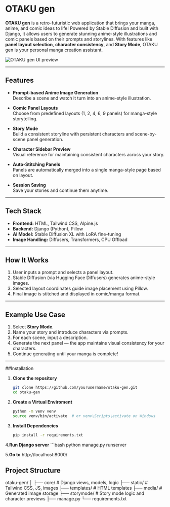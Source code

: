 # OTAKU gen

**OTAKU gen** is a retro-futuristic web application that brings your manga, anime, and comic ideas to life! Powered by Stable Diffusion and built with Django, it allows users to generate stunning anime-style illustrations and comic panels based on their prompts and storylines. With features like **panel layout selection**, **character consistency**, and **Story Mode**, OTAKU gen is your personal manga creation assistant.

![OTAKU gen UI preview](preview.png) <!-- Replace with actual screenshot -->

---

## Features

- **Prompt-based Anime Image Generation**  
  Describe a scene and watch it turn into an anime-style illustration.

-  **Comic Panel Layouts**  
  Choose from predefined layouts (1, 2, 4, 6, 9 panels) for manga-style storytelling.

-  **Story Mode**  
  Build a consistent storyline with persistent characters and scene-by-scene panel generation.

- **Character Sidebar Preview**  
  Visual reference for maintaining consistent characters across your story.

-  **Auto-Stitching Panels**  
  Panels are automatically merged into a single manga-style page based on layout.

-  **Session Saving**  
  Save your stories and continue them anytime.

---

## Tech Stack

- **Frontend:** HTML, Tailwind CSS, Alpine.js  
- **Backend:** Django (Python), Pillow  
- **AI Model:** Stable Diffusion XL with LoRA fine-tuning  
- **Image Handling:** Diffusers, Transformers, CPU Offload

---

## How It Works

1. User inputs a prompt and selects a panel layout.
2. Stable Diffusion (via Hugging Face Diffusers) generates anime-style images.
3. Selected layout coordinates guide image placement using Pillow.
4. Final image is stitched and displayed in comic/manga format.

---

## Example Use Case

1. Select **Story Mode**.
2. Name your story and introduce characters via prompts.
3. For each scene, input a description.
4. Generate the next panel — the app maintains visual consistency for your characters.
5. Continue generating until your manga is complete!

---

##Installation

1. **Clone the repository**
   ```bash
   git clone https://github.com/yourusername/otaku-gen.git
   cd otaku-gen
2. **Create a Virtual Enviroment**
   ```bash
   python -m venv venv
   source venv/bin/activate  # or venv\Scripts\activate on Windows

3. **Install Dependencies**
    ```bash
    pip install -r requirements.txt

4.**Run Django server**
    ```bash
    python manage.py runserver

5.**Go to**
http://localhost:8000/


## Project Structure
otaku-gen/
│
├── core/                    # Django views, models, logic
├── static/                  # Tailwind CSS, JS, images
├── templates/               # HTML templates
├── media/                   # Generated image storage
├── storymode/               # Story mode logic and character previews
├── manage.py
└── requirements.txt

